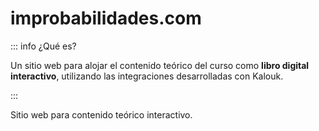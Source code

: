 # improbabilidades.com

::: info ¿Qué es?

Un sitio web para alojar el contenido teórico del curso como **libro digital interactivo**, utilizando las integraciones desarrolladas con Kalouk.

:::

Sitio web para contenido teórico interactivo.
